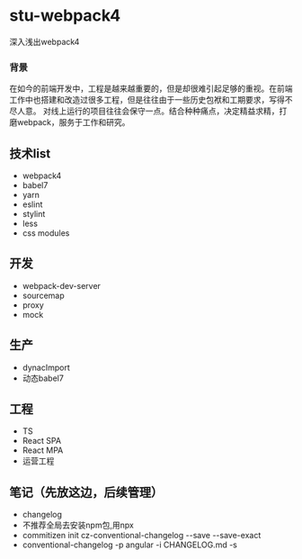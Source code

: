 # stu-webpack4
深入浅出webpack4
### 背景

在如今的前端开发中，工程是越来越重要的，但是却很难引起足够的重视。在前端工作中也搭建和改造过很多工程，但是往往由于一些历史包袱和工期要求，写得不尽人意。
对线上运行的项目往往会保守一点。结合种种痛点，决定精益求精，打磨webpack，服务于工作和研究。

## 技术list
* webpack4
* babel7
* yarn
* eslint
* stylint
* less
* css modules


## 开发
* webpack-dev-server
* sourcemap
* proxy
* mock

## 生产
* dynacImport
* 动态babel7

## 工程

* TS
* React SPA
* React MPA
* 运营工程

## 笔记（先放这边，后续管理）

* changelog
* 不推荐全局去安装npm包,用npx
* commitizen init cz-conventional-changelog --save --save-exact
* conventional-changelog -p angular -i CHANGELOG.md -s
